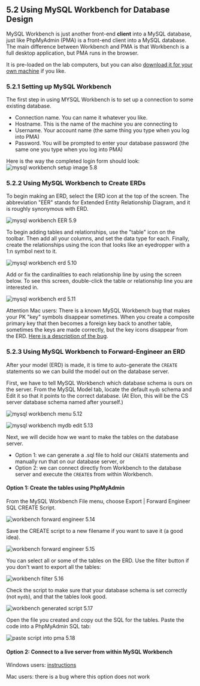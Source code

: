 ## 5.2 Using MySQL Workbench for Database Design
MySQL Workbench is just another front-end **client** into a MySQL database, just like PhpMyAdmin (PMA) is a front-end client into a MySQL database. The main difference between Workbench and PMA is that Workbench is a full desktop application, but PMA runs in the browser.

It is pre-loaded on the lab computers, but you can also [download it for your own machine](https://www.mysql.com/products/workbench/) if you like.

### 5.2.1 Setting up MySQL Workbench
The first step in using MYSQL Workbench is to set up a connection to some existing database. 

* Connection name. You can name it whatever you like.
* Hostname. This is the name of the machine you are connecting to
* Username. Your account name (the same thing you type when you log into PMA)
* Password. You will be prompted to enter your database password (the same one you type when you log into PMA)

Here is the way the completed login form should look:
![mysql workbench setup image 5.8](https://github.com/megansquire/CSC301Fall2018/blob/master/images/5.8.png)

### 5.2.2 Using MySQL Workbench to Create ERDs
To begin making an ERD, select the ERD icon at the top of the screen. The abbreviation "EER" stands for Extended Entity Relationship Diagram, and it is roughly synonymous with ERD.

![mysql workbench EER 5.9](https://github.com/megansquire/CSC301Fall2018/blob/master/images/5.9.png)

To begin adding tables and relationships, use the "table" icon on the toolbar. Then add all your columns, and set the data type for each. Finally, create the relationships using the icon that looks like an eyedropper with a 1:n symbol next to it.

![mysql workbench erd 5.10](https://github.com/megansquire/CSC301Fall2018/blob/master/images/5.10.png)

Add or fix the cardinalities to each relationship line by using the screen below. To see this screen, double-click the table or relationship line you are interested in.

![mysql workbench erd 5.11](https://github.com/megansquire/CSC301Fall2018/blob/master/images/5.11.png)

Attention Mac users: There is a known MySQL Workbench bug that makes your PK "key" symbols disappear sometimes. When you create a composite primary key that then becomes a foreign key back to another table, sometimes the keys are made correctly, but the key icons disappear from the ERD. [Here is a description of the bug](https://bugs.mysql.com/bug.php?id=81482&error=lp).

### 5.2.3 Using MySQL Workbench to Forward-Engineer an ERD
After your model (ERD) is made, it is time to auto-generate the `CREATE` statements so we can build the model out on the database server.

First, we have to tell MySQL Workbench which database schema is ours on the server. From the MySQL Model tab, locate the default `mydb` schema and Edit it so that it points to the correct database. (At Elon, this will be the CS server database schema named after yourself.)

![mysql workbench menu 5.12](https://github.com/megansquire/CSC301Fall2018/blob/master/images/5.12.png)

![mysql workbench mydb edit 5.13](https://github.com/megansquire/CSC301Fall2018/blob/master/images/5.13.png)

Next, we will decide how we want to make the tables on the database server. 
* Option 1: we can generate a .sql file to hold our `CREATE` statements and manually run that on our database server, or 
* Option 2: we can connect directly from Workbench to the database server and execute the `CREATE`s from within Workbench.

#### Option 1: Create the tables using PhpMyAdmin

From the MySQL Workbench File menu, choose Export | Forward Engineer SQL CREATE Script.

![workbench forward engineer 5.14](https://github.com/megansquire/CSC301Fall2018/blob/master/images/5.14.png)

Save the CREATE script to a new filename if you want to save it (a good idea).

![workbench forward engineer 5.15](https://github.com/megansquire/CSC301Fall2018/blob/master/images/5.15.png)

You can select all or some of the tables on the ERD. Use the filter button if you don't want to export all the tables:

![workbench filter 5.16](https://github.com/megansquire/CSC301Fall2018/blob/master/images/5.16.png)

Check the script to make sure that your database schema is set correctly (not `mydb`), and that the tables look good.

![workbench generated script 5.17](https://github.com/megansquire/CSC301Fall2018/blob/master/images/5.17.png)

Open the file you created and copy out the SQL for the tables. Paste the code into a PhpMyAdmin SQL tab:

![paste script into pma 5.18](https://github.com/megansquire/CSC301Fall2018/blob/master/images/5.18.png)

#### Option 2: Connect to a live server from within MySQL Workbench

Windows users: [instructions](https://dev.mysql.com/doc/workbench/en/wb-forward-engineering-live-server.html)

Mac users: there is a bug where this option does not work


